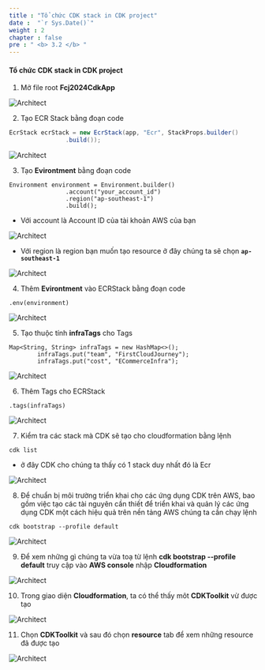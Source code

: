 ```yaml
---
title : "Tổ chức CDK stack in CDK project"
date :  "`r Sys.Date()`" 
weight : 2
chapter : false
pre : " <b> 3.2 </b> "
---
```


#### Tổ chức CDK stack in CDK project

1. Mở file root **Fcj2024CdkApp** 

![Architect](/images/3/orstack/01.png?featherlight=false&width=60pc)

2. Tạo ECR Stack bằng đoạn code
```java
EcrStack ecrStack = new EcrStack(app, "Ecr", StackProps.builder()
                .build());
 ```

![Architect](/images/3/orstack/02.png?featherlight=false&width=60pc)

3. Tạo **Evirontment** bằng đoạn code

```
Environment environment = Environment.builder()
                .account("your_account_id")
                .region("ap-southeast-1")
                .build();
```
+ Với account là Account ID của tài khoản AWS của bạn 

![Architect](/images/3/orstack/0301.png?featherlight=false&width=60pc)

+ Với region là region bạn muốn tạo resource ở đây chúng ta sẽ chọn **``ap-southeast-1``** 

![Architect](/images/3/orstack/03.png?featherlight=false&width=60pc)

4. Thêm **Evirontment** vào ECRStack bằng đoạn code 
```
.env(environment)
```

![Architect](/images/3/orstack/04.png?featherlight=false&width=60pc)

5. Tạo thuộc tính **infraTags** cho Tags

```
Map<String, String> infraTags = new HashMap<>();
        infraTags.put("team", "FirstCloudJourney");
        infraTags.put("cost", "ECommerceInfra");
```

![Architect](/images/3/orstack/05.png?featherlight=false&width=60pc)

6. Thêm Tags cho ECRStack

```
.tags(infraTags)
```

![Architect](/images/3/orstack/06.png?featherlight=false&width=60pc)

7. Kiểm tra các stack mà CDK sẽ tạo cho cloudformation bằng lệnh
```
cdk list
```
- ở đây CDK cho chúng ta thấy có 1 stack duy nhất đó là Ecr

![Architect](/images/3/orstack/07.png?featherlight=false&width=60pc)

8. Để chuẩn bị môi trường triển khai cho các ứng dụng CDK trên AWS, bao gồm việc tạo các tài nguyên cần thiết để triển khai và quản lý các ứng dụng CDK một cách hiệu quả trên nền tảng AWS chúng ta cần chạy lệnh
```
cdk bootstrap --profile default
```

![Architect](/images/3/orstack/08.png?featherlight=false&width=60pc)

9. Để xem những gì chúng ta vừa toạ từ lệnh **cdk bootstrap --profile default** truy cập vào **AWS console** nhập **Cloudformation**

![Architect](/images/3/orstack/09.png?featherlight=false&width=60pc)


10. Trong giao diện **Cloudformation**, ta có thể thấy môt **CDKToolkit** vừ được tạo

![Architect](/images/3/orstack/10.png?featherlight=false&width=60pc)

11. Chọn **CDKToolkit** và sau đó chọn **resource** tab để xem những resource đã được tạo 

![Architect](/images/3/orstack/11.png?featherlight=false&width=60pc)
